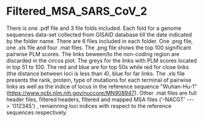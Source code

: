 # Filtered_MSA_SARS_CoV_2
There is one .pdf file and 3 file folds included. 
Each fold for a genome sequences data-set collected from GISAID database till the date indicated by the folder name.
There are 6 files included in each folder. One .png file,  one .xls file and four .mat files. 
The .png file shows the top 100 significant pairwise PLM scores. The links beween/to the non-coding region are discarded in the circos plot. The greys for the links with PLM scores located in top 51 to 100. The red and blue are for top 50s while red for close links (the distance between loci is less than 4), blue for far links.
The .xls file presents the rank, protein, type of mutations for each terminal of pairwise links as well as the indice of locus in the reference sequence "Wuhan-Hu-1" (https://www.ncbi.nlm.nih.gov/nuccore/MN908947).
Other .mat files are full header files, filtered headers, filtered and mapped MSA files ('-NACGT' ---> '012345') , remainning loci indices with respect to the reference sequences respectively.
